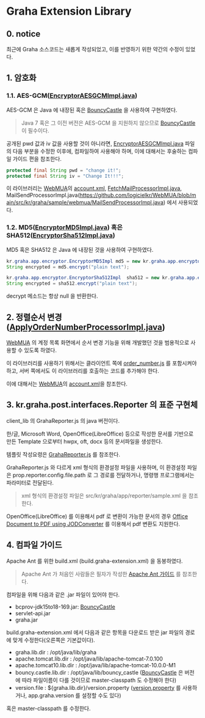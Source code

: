 # Graha Extension Library

## 0. notice

최근에 Graha 소스코드는 새롭게 작성되었고,
이를 반영하기 위한 약간의 수정이 있었다.

## 1. 암호화

### 1.1. AES-GCM([EncryptorAESGCMImpl.java](https://github.com/logicielkr/GrahaExtension/blob/main/src/kr/graha/app/encryptor/EncryptorAESGCMImpl.java))

AES-GCM 은 Java 에 내장된 혹은 [BouncyCastle](https://www.bouncycastle.org/) 을 사용하여 구현하였다.

> Java 7 혹은 그 이전 버전은 AES-GCM 을 지원하지 않으므로 [BouncyCastle](https://www.bouncycastle.org/) 이 필수이다.

공개된 pwd 값과 iv 값을 사용할 것이 아니라면, [EncryptorAESGCMImpl.java](https://github.com/logicielkr/GrahaExtension/blob/main/src/kr/graha/app/encryptor/EncryptorAESGCMImpl.java) 파일의 다음 부분을 수정한 이후에, 컴파일하여 사용해야 하며, 이에 대해서는 후술하는 컴파일 가이드 편을 참조한다.

```java
protected final String pwd = "change it!";
protected final String iv = "Change It!!!";
```

이 라이브러리는 [WebMUA](https://github.com/logicielkr/WebMUA)의 [account.xml](https://github.com/logicielkr/WebMUA/blob/main/WEB-INF/graha/account.xml), [FetchMailProcessorImpl.java](https://github.com/logicielkr/WebMUA/blob/main/src/kr/graha/sample/webmua/FetchMailProcessorImpl.java), MailSendProcessorImpl.java(https://github.com/logicielkr/WebMUA/blob/main/src/kr/graha/sample/webmua/MailSendProcessorImpl.java) 에서 사용되었다.

### 1.2. MD5([EncryptorMD5Impl.java](https://github.com/logicielkr/GrahaExtension/blob/main/src/kr/graha/app/encryptor/EncryptorMD5Impl.java)) 혹은 SHA512([EncryptorSha512Impl.java](https://github.com/logicielkr/GrahaExtension/blob/main/src/kr/graha/app/encryptor/EncryptorSha512Impl.java))

MD5 혹은 SHA512 은 Java 에 내장된 것을 사용하여 구현하였다.

```java
kr.graha.app.encryptor.EncryptorMD5Impl md5 = new kr.graha.app.encryptor.EncryptorMD5Impl();
String encrypted = md5.encrypt("plain text");
```

```java
kr.graha.app.encryptor.EncryptorSha512Impl  sha512 = new kr.graha.app.encryptor.EncryptorSha512Impl();
String encrypted = sha512.encrypt("plain text");
```

decrypt 메소드는 항상 null 을 반환한다.

## 2. 정렬순서 변경 ([ApplyOrderNumberProcessorImpl.java](https://github.com/logicielkr/GrahaExtension/blob/main/src/kr/graha/app/command/ApplyOrderNumberProcessorImpl.java))

[WebMUA](https://github.com/logicielkr/WebMUA) 의 계정 목록 화면에서 순서 변경 기능을 위해 개발했던 것을 범용적으로 사용할 수 있도록 하였다.

이 라이브러리를 사용하기 위해서는 
클라이언트 쪽에 [order_number.js](https://github.com/logicielkr/WebMUA/blob/main/js/order_number.js) 를 포함시켜야 하고,
서버 쪽에서도 이 라이브러리를 호출하는 코드를 추가해야 한다.

이에 대해서는 [WebMUA](https://github.com/logicielkr/WebMUA)의 [account.xml](https://github.com/logicielkr/WebMUA/blob/main/WEB-INF/graha/account.xml)을 참조한다.

## 3. kr.graha.post.interfaces.Reporter 의 표준 구현체

client_lib 의 GrahaReporter.js 의 java 버전이다.

한/글, Microsoft Word, OpenOffice(LibreOffice) 등으로 작성한 문서를 기반으로 만든 Template 으로부터 hwpx, oft, docx 등의 문서파일을 생성한다.

템플릿 작성요령은 [GrahaReporter.js](https://github.com/logicielkr/client_lib/tree/master/reporter/0.5.0.2) 를 참조한다.

GrahaReporter.js 와 다르게 xml 형식의 환경설정 파일을 사용하며,
이 환경설정 파일은 prop.reporter.config.file.path 로 그 경로를 전달하거나,
명령행 프로그램에서는 파라미터로 전달된다.

> xml 형식의 환경설정 파일은 src/kr/graha/app/reporter/sample.xml 을 참조한다.

OpenOffice(LibreOffice) 를 이용해서 pdf 로 변환이 가능한 문서의 경우
[Office Document to PDF using JODConverter](https://github.com/logicielkr/misc/tree/master/Java_Source_Code/Office_Document_to_PDF_using_JODConverter) 를 이용해서
pdf 변환도 지원한다.

## 4. 컴파일 가이드

Apache Ant 를 위한 build.xml (build.graha-extension.xml) 을 동봉하였다.

> Apache Ant 가 처음인 사람들은 필자가 작성한 [Apache Ant 가이드](https://logiciel.kr/graha/contents/detail.html?contents_id=3068) 를 참조한다.

컴파일을 위해 다음과 같은 .jar 파일이 있어야 한다.

- bcprov-jdk15to18-169.jar: [BouncyCastle](https://www.bouncycastle.org/)
- servlet-api.jar
- graha.jar

build.graha-extension.xml 에서 다음과 같은 항목을 다운로드 받은 jar 파일의 경로에 맞게 수정한다(오른쪽은 기본값이다).

- graha.lib.dir : /opt/java/lib/graha
- apache.tomcat.lib.dir : /opt/java/lib/apache-tomcat-7.0.100
- apache.tomcat10.lib.dir : /opt/java/lib/apache-tomcat-10.0.0-M1
- bouncy.castle.lib.dir : /opt/java/lib/bouncy_castle ([BouncyCastle](https://www.bouncycastle.org/) 은 버전에 따라 파일이름이 다를 것이므로 master-classpath 도 수정해야 한다)
- version.file : ${graha.lib.dir}/version.property ([version.property](https://github.com/logicielkr/graha/blob/master/version.property) 를 사용하거나, app.graha.version 를 설정할 수도 있다)

혹은 master-classpath 를 수정한다.
